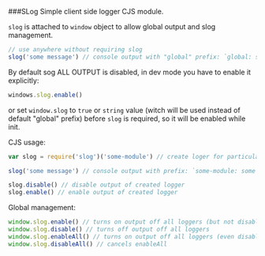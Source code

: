 ###SLog
Simple client side logger CJS module.

`slog` is attached to `window` object to allow  global output and slog management.

```javascript
// use anywhere without requiring slog
slog('some message') // console output with "global" prefix: `global: some message`
```

By default sog ALL OUTPUT is disabled, in dev mode you have to enable it explicitly:

```javascript
windows.slog.enable()
```

or set `window.slog` to `true` or `string` value (witch will be used instead of default "global" prefix) before `slog` is required, so it will be enabled while init.

CJS usage:

```javascript
var slog = require('slog')('some-module') // create loger for particular module, output is enabled by default

slog('some message') // console output with prefix: `some-module: some message`

slog.disable() // disable output of created logger
slog.enable() // enable output of created logger

```

Global management:

```javascript
window.slog.enable() // turns on output off all loggers (but not disabled)
window.slog.disable() // turns off output off all loggers
window.slog.enableAll() // turns on output off all loggers (even disabled)
window.slog.disableAll() // cancels enableAll
```
